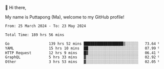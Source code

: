 👋 Hi there,

My name is Puttapong (Ma), welcome to my GitHub profile!

<!--START_SECTION:waka-->

```txt
From: 25 March 2024 - To: 23 May 2024

Total Time: 189 hrs 56 mins

Go                  139 hrs 52 mins ██████████████████▒░░░░░░   73.64 %
YAML                15 hrs 10 mins  ██░░░░░░░░░░░░░░░░░░░░░░░   07.99 %
HTTP Request        12 hrs 9 mins   █▓░░░░░░░░░░░░░░░░░░░░░░░   06.41 %
GraphQL             5 hrs 33 mins   ▓░░░░░░░░░░░░░░░░░░░░░░░░   02.92 %
Other               3 hrs 53 mins   ▓░░░░░░░░░░░░░░░░░░░░░░░░   02.05 %
```

<!--END_SECTION:waka-->
